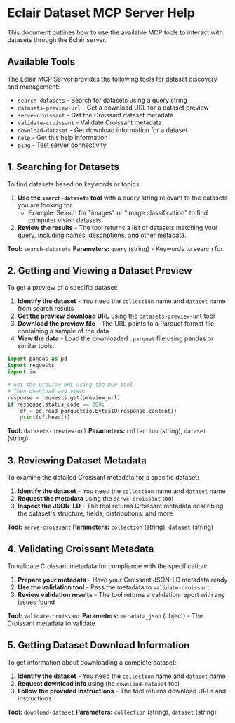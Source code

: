 # Eclair Dataset MCP Server Help

This document outlines how to use the available MCP tools to interact with datasets through the Eclair server.

## Available Tools

The Eclair MCP Server provides the following tools for dataset discovery and management:

- `search-datasets` - Search for datasets using a query string
- `datasets-preview-url` - Get a download URL for a dataset preview
- `serve-croissant` - Get the Croissant dataset metadata
- `validate-croissant` - Validate Croissant metadata
- `download-dataset` - Get download information for a dataset
- `help` - Get this help information
- `ping` - Test server connectivity

## 1. Searching for Datasets

To find datasets based on keywords or topics:

1. **Use the `search-datasets` tool** with a query string relevant to the datasets you are looking for.
   - Example: Search for "images" or "image classification" to find computer vision datasets
2. **Review the results** - The tool returns a list of datasets matching your query, including names, descriptions, and other metadata.

**Tool:** `search-datasets`
**Parameters:** `query` (string) - Keywords to search for

## 2. Getting and Viewing a Dataset Preview

To get a preview of a specific dataset:

1. **Identify the dataset** - You need the `collection` name and `dataset` name from search results
2. **Get the preview download URL** using the `datasets-preview-url` tool
3. **Download the preview file** - The URL points to a Parquet format file containing a sample of the data
4. **View the data** - Load the downloaded `.parquet` file using pandas or similar tools:

```python
import pandas as pd
import requests
import io

# Get the preview URL using the MCP tool
# Then download and view:
response = requests.get(preview_url)
if response.status_code == 200:
    df = pd.read_parquet(io.BytesIO(response.content))
    print(df.head())
```

**Tool:** `datasets-preview-url`
**Parameters:** `collection` (string), `dataset` (string)

## 3. Reviewing Dataset Metadata

To examine the detailed Croissant metadata for a specific dataset:

1. **Identify the dataset** - You need the `collection` name and `dataset` name
2. **Request the metadata** using the `serve-croissant` tool
3. **Inspect the JSON-LD** - The tool returns Croissant metadata describing the dataset's structure, fields, distributions, and more

**Tool:** `serve-croissant`
**Parameters:** `collection` (string), `dataset` (string)

## 4. Validating Croissant Metadata

To validate Croissant metadata for compliance with the specification:

1. **Prepare your metadata** - Have your Croissant JSON-LD metadata ready
2. **Use the validation tool** - Pass the metadata to `validate-croissant`
3. **Review validation results** - The tool returns a validation report with any issues found

**Tool:** `validate-croissant`
**Parameters:** `metadata_json` (object) - The Croissant metadata to validate

## 5. Getting Dataset Download Information

To get information about downloading a complete dataset:

1. **Identify the dataset** - You need the `collection` name and `dataset` name
2. **Request download info** using the `download-dataset` tool
3. **Follow the provided instructions** - The tool returns download URLs and instructions

**Tool:** `download-dataset`
**Parameters:** `collection` (string), `dataset` (string)